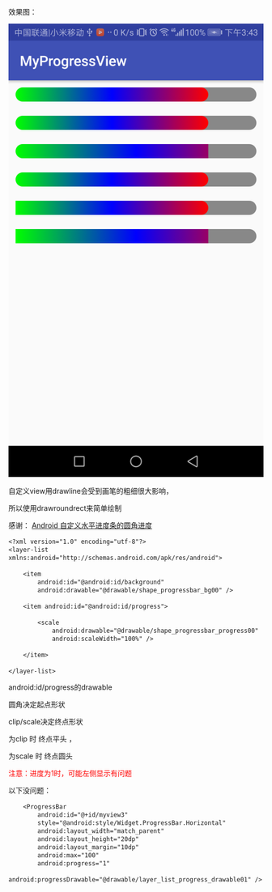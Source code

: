 
效果图：

![](https://github.com/Ablexq/MyProgressView/blob/master/device-2018-06-29-154348.png)

自定义view用drawline会受到画笔的粗细很大影响，

所以使用drawroundrect来简单绘制

感谢：
[Android 自定义水平进度条的圆角进度](https://blog.csdn.net/lv_fq/article/details/51762209)

```
<?xml version="1.0" encoding="utf-8"?>
<layer-list xmlns:android="http://schemas.android.com/apk/res/android">

    <item
        android:id="@android:id/background"
        android:drawable="@drawable/shape_progressbar_bg00" />

    <item android:id="@android:id/progress">

        <scale
            android:drawable="@drawable/shape_progressbar_progress00"
            android:scaleWidth="100%" />

    </item>

</layer-list>
```
android:id/progress的drawable 

圆角决定起点形状
 
clip/scale决定终点形状 

为clip 时 终点平头 ， 

为scale 时 终点圆头 


<font color="#ff0000">注意：进度为1时，可能左侧显示有问题</font>

以下没问题：

```
    <ProgressBar
        android:id="@+id/myview3"
        style="@android:style/Widget.ProgressBar.Horizontal"
        android:layout_width="match_parent"
        android:layout_height="20dp"
        android:layout_margin="10dp"
        android:max="100"
        android:progress="1"
        android:progressDrawable="@drawable/layer_list_progress_drawable01" />
```





